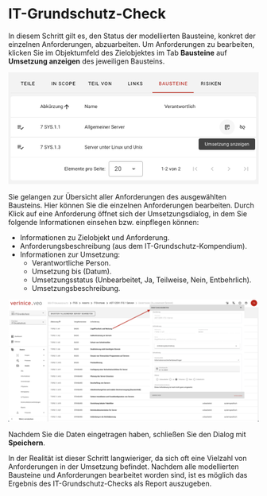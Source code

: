# IT-Grundschutz-Check

In diesem Schritt gilt es, den Status der modellierten Bausteine, konkret der einzelnen Anforderungen, abzuarbeiten. Um Anforderungen zu bearbeiten, klicken Sie im Objektumfeld des Zielobjektes im Tab **Bausteine** auf **Umsetzung anzeigen** des jeweiligen Bausteins.

![Umsetzung anzeigen](/assets/domain-it-gs/verinice-32-view-implementation.de.png)

Sie gelangen zur Übersicht aller Anforderungen des ausgewählten Bausteins. Hier können Sie die einzelnen Anforderungen bearbeiten. Durch Klick auf eine Anforderung öffnet sich der Umsetzungsdialog, in dem Sie folgende Informationen einsehen bzw. einpflegen können:

- Informationen zu Zielobjekt und Anforderung.
- Anforderungsbeschreibung (aus dem IT-Grundschutz-Kompendium).
- Informationen zur Umsetzung:
  - Verantwortliche Person.
  - Umsetzung bis (Datum).
  - Umsetzungsstatus (Unbearbeitet, Ja, Teilweise, Nein, Entbehrlich).
  - Umsetzungsbeschreibung.

![Umsetzung bearbeiten](/assets/domain-it-gs/verinice-32-edit-implementation.de.png)

Nachdem Sie die Daten eingetragen haben, schließen Sie den Dialog mit **Speichern**.

In der Realität ist dieser Schritt langwieriger, da sich oft eine Vielzahl von Anforderungen in der Umsetzung befindet. Nachdem alle modellierten Bausteine und Anforderungen bearbeitet worden sind, ist es möglich das Ergebnis des IT-Grundschutz-Checks als Report auszugeben.
